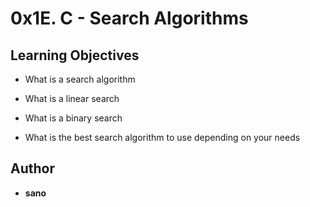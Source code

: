 # 0x1E. C - Search Algorithms



## Learning Objectives



- What is a search algorithm

- What is a linear search

- What is a binary search

- What is the best search algorithm to use depending on your needs





## Author



- **sano**
